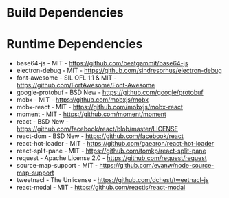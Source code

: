 # Build Dependencies


# Runtime Dependencies

* base64-js - MIT - https://github.com/beatgammit/base64-js
* electron-debug - MIT - https://github.com/sindresorhus/electron-debug
* font-awesome - SIL OFL 1.1 & MIT - https://github.com/FortAwesome/Font-Awesome
* google-protobuf - BSD New - https://github.com/google/protobuf
* mobx - MIT - https://github.com/mobxjs/mobx
* mobx-react - MIT - https://github.com/mobxjs/mobx-react
* moment - MIT - https://github.com/moment/moment
* react - BSD New - https://github.com/facebook/react/blob/master/LICENSE
* react-dom - BSD New - https://github.com/facebook/react
* react-hot-loader - MIT - https://github.com/gaearon/react-hot-loader
* react-split-pane - MIT - https://github.com/tomkp/react-split-pane
* request - Apache License 2.0 - https://github.com/request/request
* source-map-support - MIT - https://github.com/evanw/node-source-map-support
* tweetnacl - The Unlicense - https://github.com/dchest/tweetnacl-js
* react-modal - MIT - https://github.com/reactjs/react-modal
